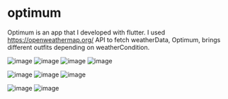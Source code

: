 # optimum 
 Optimum is an app that I developed with flutter. 
I used https://openweathermap.org/ API to fetch weatherData,
Optimum, brings different outfits depending on weatherCondition. 


![image](https://github.com/BerkeKck/optimum/assets/84639060/1fed0c61-c223-420a-8ff8-54dabc84b398)
![image](https://github.com/BerkeKck/optimum/assets/84639060/2da3e2c4-db61-4282-bfca-f38f2dc3b0cc)
![image](https://github.com/BerkeKck/optimum/assets/84639060/ab2857d4-dc95-45d8-8190-d16d97bc3f17)
![image](https://github.com/BerkeKck/optimum/assets/84639060/1a9d4b70-71bd-45ca-82ac-733f2d9c7a5a)


![image](https://github.com/BerkeKck/optimum/assets/84639060/8e240893-607e-421d-a620-3b7013208d1e)
![image](https://github.com/BerkeKck/optimum/assets/84639060/b29c1c84-1ef5-40fe-a378-b5408e82e7fc)
![image](https://github.com/BerkeKck/optimum/assets/84639060/eb5fa7ae-1499-4a48-94a7-6de412bfc609)

![image](https://github.com/BerkeKck/optimum/assets/84639060/94bef4a1-b51d-442a-91de-bfa3d0884ae3)
![image](https://github.com/BerkeKck/optimum/assets/84639060/c480a2e1-ab89-4fbe-bc60-6217eea0e1b4)

